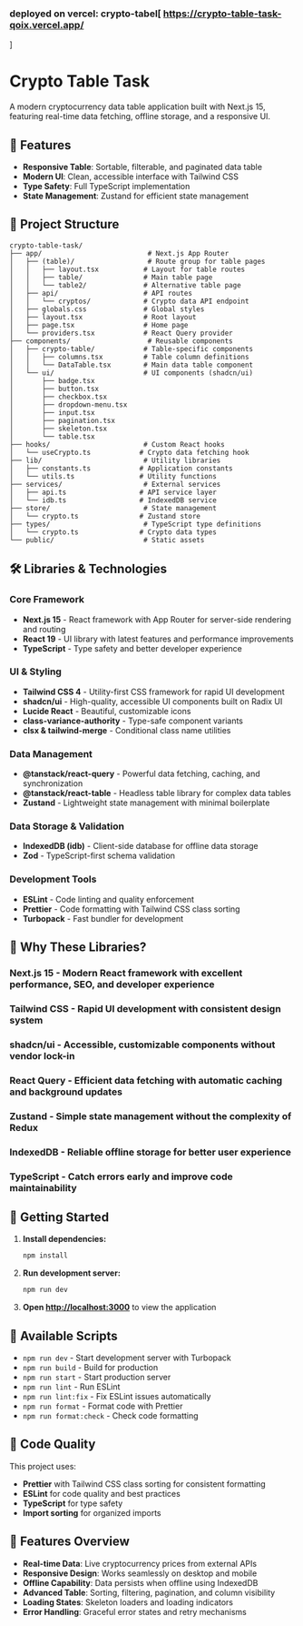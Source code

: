 ### deployed on vercel: crypto-tabel[ https://crypto-table-task-qoix.vercel.app/
 ]
# Crypto Table Task

A modern cryptocurrency data table application built with Next.js 15, featuring real-time data fetching, offline storage, and a responsive UI.

## 🚀 Features

- **Responsive Table**: Sortable, filterable, and paginated data table
- **Modern UI**: Clean, accessible interface with Tailwind CSS
- **Type Safety**: Full TypeScript implementation
- **State Management**: Zustand for efficient state management

## 📁 Project Structure

```
crypto-table-task/
├── app/                          # Next.js App Router
│   ├── (table)/                  # Route group for table pages
│   │   ├── layout.tsx           # Layout for table routes
│   │   ├── table/               # Main table page
│   │   └── table2/              # Alternative table page
│   ├── api/                     # API routes
│   │   └── cryptos/             # Crypto data API endpoint
│   ├── globals.css              # Global styles
│   ├── layout.tsx               # Root layout
│   ├── page.tsx                 # Home page
│   └── providers.tsx            # React Query provider
├── components/                   # Reusable components
│   ├── crypto-table/            # Table-specific components
│   │   ├── columns.tsx          # Table column definitions
│   │   └── DataTable.tsx        # Main data table component
│   └── ui/                      # UI components (shadcn/ui)
│       ├── badge.tsx
│       ├── button.tsx
│       ├── checkbox.tsx
│       ├── dropdown-menu.tsx
│       ├── input.tsx
│       ├── pagination.tsx
│       ├── skeleton.tsx
│       └── table.tsx
├── hooks/                       # Custom React hooks
│   └── useCrypto.ts            # Crypto data fetching hook
├── lib/                         # Utility libraries
│   ├── constants.ts            # Application constants
│   └── utils.ts                # Utility functions
├── services/                    # External services
│   ├── api.ts                  # API service layer
│   └── idb.ts                  # IndexedDB service
├── store/                       # State management
│   └── crypto.ts               # Zustand store
├── types/                       # TypeScript type definitions
│   └── crypto.ts               # Crypto data types
└── public/                      # Static assets
```

## 🛠️ Libraries & Technologies

### Core Framework
- **Next.js 15** - React framework with App Router for server-side rendering and routing
- **React 19** - UI library with latest features and performance improvements
- **TypeScript** - Type safety and better developer experience

### UI & Styling
- **Tailwind CSS 4** - Utility-first CSS framework for rapid UI development
- **shadcn/ui** - High-quality, accessible UI components built on Radix UI
- **Lucide React** - Beautiful, customizable icons
- **class-variance-authority** - Type-safe component variants
- **clsx & tailwind-merge** - Conditional class name utilities

### Data Management
- **@tanstack/react-query** - Powerful data fetching, caching, and synchronization
- **@tanstack/react-table** - Headless table library for complex data tables
- **Zustand** - Lightweight state management with minimal boilerplate

### Data Storage & Validation
- **IndexedDB (idb)** - Client-side database for offline data storage
- **Zod** - TypeScript-first schema validation

### Development Tools
- **ESLint** - Code linting and quality enforcement
- **Prettier** - Code formatting with Tailwind CSS class sorting
- **Turbopack** - Fast bundler for development

## 🎯 Why These Libraries?

### **Next.js 15** - Modern React framework with excellent performance, SEO, and developer experience
### **Tailwind CSS** - Rapid UI development with consistent design system
### **shadcn/ui** - Accessible, customizable components without vendor lock-in
### **React Query** - Efficient data fetching with automatic caching and background updates
### **Zustand** - Simple state management without the complexity of Redux
### **IndexedDB** - Reliable offline storage for better user experience
### **TypeScript** - Catch errors early and improve code maintainability

## 🚀 Getting Started

1. **Install dependencies:**
   ```bash
   npm install
   ```

2. **Run development server:**
   ```bash
   npm run dev
   ```

3. **Open [http://localhost:3000](http://localhost:3000)** to view the application

## 📝 Available Scripts

- `npm run dev` - Start development server with Turbopack
- `npm run build` - Build for production
- `npm run start` - Start production server
- `npm run lint` - Run ESLint
- `npm run lint:fix` - Fix ESLint issues automatically
- `npm run format` - Format code with Prettier
- `npm run format:check` - Check code formatting

## 🎨 Code Quality

This project uses:
- **Prettier** with Tailwind CSS class sorting for consistent formatting
- **ESLint** for code quality and best practices
- **TypeScript** for type safety
- **Import sorting** for organized imports

## 📱 Features Overview

- **Real-time Data**: Live cryptocurrency prices from external APIs
- **Responsive Design**: Works seamlessly on desktop and mobile
- **Offline Capability**: Data persists when offline using IndexedDB
- **Advanced Table**: Sorting, filtering, pagination, and column visibility
- **Loading States**: Skeleton loaders and loading indicators
- **Error Handling**: Graceful error states and retry mechanisms
